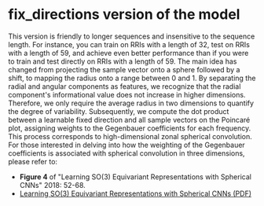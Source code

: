 # fix_directions version of the model

This version is friendly to longer sequences and insensitive to the sequence length. For instance, you can train on RRIs with a length of 32, test on RRIs with a length of 59, and achieve even better performance than if you were to train and test directly on RRIs with a length of 59. 
The main idea has changed from projecting the sample vector onto a sphere followed by a shift, to mapping the radius onto a range between 0 and 1. By separating the radial and angular components as features, we recognize that the radial component's informational value does not increase in higher dimensions. Therefore, we only require the average radius in two dimensions to quantify the degree of variability. Subsequently, we compute the dot product between a learnable fixed direction and all sample vectors on the Poincaré plot, assigning weights to the Gegenbauer coefficients for each frequency. This process corresponds to high-dimensional zonal spherical convolution. For those interested in delving into how the weighting of the Gegenbauer coefficients is associated with spherical convolution in three dimensions, please refer to:

- **Figure 4** of "Learning SO(3) Equivariant Representations with Spherical CNNs" 2018: 52-68.
- [Learning SO(3) Equivariant Representations with Spherical CNNs (PDF)](https://arxiv.org/pdf/1711.06721.pdf)
